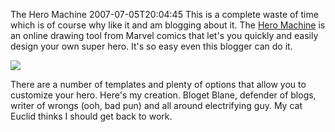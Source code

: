 The Hero Machine
2007-07-05T20:04:45
This is a complete waste of time which is of course why like it and am blogging about it. The [Hero Machine](http://www.marvelvc.com.br/Hero/) is an online drawing tool from Marvel comics that let's you quickly and easily design your own super hero. It's so easy even this blogger can do it.

![](http://s3.amazonaws.com/BlueOnionSoftware/Blog/BlogetBlane2.png)

There are a number of templates and plenty of options that allow you to customize your hero. Here's my creation. Bloget Blane, defender of blogs, writer of wrongs (ooh, bad pun) and all around electrifying guy. My cat Euclid thinks I should get back to work.
